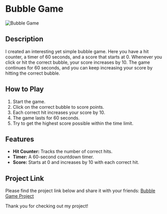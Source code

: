 # Bubble Game

![Bubble Game](https://your-image-url.com) <!-- Replace with your project image URL -->

## Description
I created an interesting yet simple bubble game. Here you have a hit counter, a timer of 60 seconds, and a score that starts at 0. Whenever you click or hit the correct bubble, your score increases by 10. The game continues for 60 seconds, and you can keep increasing your score by hitting the correct bubble.

## How to Play
1. Start the game.
2. Click on the correct bubble to score points.
3. Each correct hit increases your score by 10.
4. The game lasts for 60 seconds.
5. Try to get the highest score possible within the time limit.

## Features
- **Hit Counter:** Tracks the number of correct hits.
- **Timer:** A 60-second countdown timer.
- **Score:** Starts at 0 and increases by 10 with each correct hit.

## Project Link
Please find the project link below and share it with your friends:
[Bubble Game Project](https://github.com/yourusername/bubble-game) <!-- Replace with your project link -->


Thank you for checking out my project!
